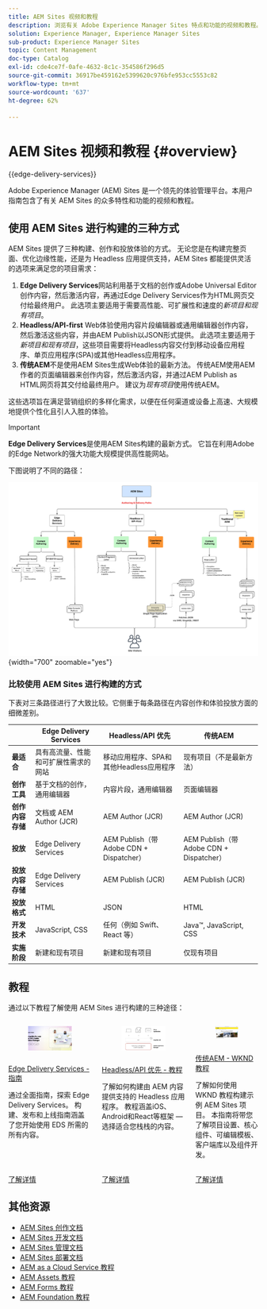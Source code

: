 ```yaml
---
title: AEM Sites 视频和教程
description: 浏览有关 Adobe Experience Manager Sites 特点和功能的视频和教程。AEM Sites 是一个领先的体验管理平台。
solution: Experience Manager, Experience Manager Sites
sub-product: Experience Manager Sites
topic: Content Management
doc-type: Catalog
exl-id: cde4ce7f-0afe-4632-8c1c-354586f296d5
source-git-commit: 36917be459162e5399620c976bfe953cc5553c82
workflow-type: tm+mt
source-wordcount: '637'
ht-degree: 62%

---
```


# AEM Sites 视频和教程 {#overview}

{{edge-delivery-services}}

Adobe Experience Manager (AEM) Sites 是一个领先的体验管理平台。本用户指南包含了有关 AEM Sites 的众多特性和功能的视频和教程。

## 使用 AEM Sites 进行构建的三种方式

AEM Sites 提供了三种构建、创作和投放体验的方式。 无论您是在构建完整页面、优化边缘性能，还是为 Headless 应用提供支持，AEM Sites 都能提供灵活的选项来满足您的项目需求：

1. **Edge Delivery Services**&#x200B;网站利用基于文档的创作或Adobe Universal Editor创作内容，然后激活内容，再通过Edge Delivery Services作为HTML网页交付给最终用户。 此选项主要适用于需要高性能、可扩展性和速度的&#x200B;_新项目和现有项目_。
1. **Headless/API-first** Web体验使用内容片段编辑器或通用编辑器创作内容，然后激活这些内容，并由AEM Publish以JSON形式提供。 此选项主要适用于&#x200B;_新项目和现有项目_，这些项目需要将Headless内容交付到移动设备应用程序、单页应用程序(SPA)或其他Headless应用程序。
1. **传统AEM**&#x200B;不是使用AEM Sites生成Web体验的最新方法。 传统AEM使用AEM作者的页面编辑器来创作内容，然后激活内容，并通过AEM Publish as HTML网页将其交付给最终用户。 建议为&#x200B;_现有项目_&#x200B;使用传统AEM。

这些选项旨在满足营销组织的多样化需求，以便在任何渠道或设备上高速、大规模地提供个性化且引人入胜的体验。

>[!IMPORTANT]
>
> **Edge Delivery Services**&#x200B;是使用AEM Sites构建的最新方式。 它旨在利用Adobe的Edge Network的强大功能大规模提供高性能网站。

下图说明了不同的路径：

![AEM-Sites-Content-Authoring-and-Experience-Delivery-Paths.png](./assets/aem-sites-authoring-and-experience-delivery-paths.png){width="700" zoomable="yes"}

### 比较使用 AEM Sites 进行构建的方式

下表对三条路径进行了大致比较。它侧重于每条路径在内容创作和体验投放方面的细微差别。

|            | Edge Delivery Services | Headless/API 优先 | 传统AEM |
|---------------------|------------------------------|---------------------------------|---------------------------------------------|
| **最适合** | 具有高流量、性能和可扩展性需求的网站 | 移动应用程序、SPA和其他Headless应用程序 | 现有项目（不是最新方法） |
| **创作工具** | 基于文档的创作，通用编辑器 | 内容片段，通用编辑器 | 页面编辑器 |
| **创作内容存储** | 文档或 AEM Author (JCR) | AEM Author (JCR) | AEM Author (JCR) |
| **投放** | Edge Delivery Services | AEM Publish（带 Adobe CDN + Dispatcher） | AEM Publish（带 Adobe CDN + Dispatcher） |
| **投放内容存储** | Edge Delivery Services | AEM Publish (JCR) | AEM Publish (JCR) |
| **投放格式** | HTML | JSON | HTML |
| **开发技术** | JavaScript, CSS | 任何（例如 Swift、React 等） | Java™, JavaScript, CSS |
| **实施阶段** | 新建和现有项目 | 新建和现有项目 | 仅现有项目 |

## 教程

通过以下教程了解使用 AEM Sites 进行构建的三种途径：

<!-- CARDS

* https://www.aem.live/docs/
  {title = Edge Delivery Services - Guides}
  {description = Explore Edge Delivery Services with comprehensive guides. The Build, Publish, and Launch guides cover everything you need to get started with EDS.}
  {image = ./assets/edge-delivery-services.png}
  {target = _blank}
* https://experienceleague.adobe.com/zh-hans/docs/experience-manager-learn/getting-started-with-aem-headless/overview
  {title = Headless/API-First - Tutorials}
  {description = Learn how to build headless applications powered by AEM content. Tutorials cover frameworks like iOS, Android, and React—choose what fits your stack.}
  {image = ./assets/headless.png}
  {target = _self}
* https://experienceleague.adobe.com/zh-hans/docs/experience-manager-learn/getting-started-wknd-tutorial-develop/overview
  {title = Traditional AEM - WKND Tutorial}
  {description = Learn how to build a sample AEM Sites project using the WKND tutorial. This guide walks you through project setup, Core Components, Editable Templates, client-side libraries, and component development.}
  {image = ./assets/aem-wknd-spa-editor-tutorial.png}
  {target = _self}
-->
<!-- START CARDS HTML - DO NOT MODIFY BY HAND -->
<div class="columns">
    <div class="column is-half-tablet is-half-desktop is-one-third-widescreen" aria-label="Edge Delivery Services - Guides">
        <div class="card" style="height: 100%; display: flex; flex-direction: column; height: 100%;">
            <div class="card-image">
                <figure class="image x-is-16by9">
                    <a href="https://www.aem.live/docs/" title="Edge Delivery Services - 指南" target="_blank" rel="referrer">
                        <img class="is-bordered-r-small" src="./assets/edge-delivery-services.png" alt="Edge Delivery Services - 指南"
                             style="width: 100%; aspect-ratio: 16 / 9; object-fit: cover; overflow: hidden; display: block; margin: auto;">
                    </a>
                </figure>
            </div>
            <div class="card-content is-padded-small" style="display: flex; flex-direction: column; flex-grow: 1; justify-content: space-between;">
                <div class="top-card-content">
                    <p class="headline is-size-6 has-text-weight-bold">
                        <a href="https://www.aem.live/docs/" target="_blank" rel="referrer" title="Edge Delivery Services - 指南">Edge Delivery Services - 指南</a>
                    </p>
                    <p class="is-size-6">通过全面指南，探索 Edge Delivery Services。 构建、发布和上线指南涵盖了您开始使用 EDS 所需的所有内容。</p>
                </div>
                <a href="https://www.aem.live/docs/" target="_blank" rel="referrer" class="spectrum-Button spectrum-Button--outline spectrum-Button--primary spectrum-Button--sizeM" style="align-self: flex-start; margin-top: 1rem;">
                    <span class="spectrum-Button-label has-no-wrap has-text-weight-bold">了解详情</span>
                </a>
            </div>
        </div>
    </div>
    <div class="column is-half-tablet is-half-desktop is-one-third-widescreen" aria-label="Headless/API-First - Tutorials">
        <div class="card" style="height: 100%; display: flex; flex-direction: column; height: 100%;">
            <div class="card-image">
                <figure class="image x-is-16by9">
                    <a href="https://experienceleague.adobe.com/zh-hans/docs/experience-manager-learn/getting-started-with-aem-headless/overview" title="Headless/API 优先 - 教程" target="_self" rel="referrer">
                        <img class="is-bordered-r-small" src="./assets/headless.png" alt="Headless/API 优先 - 教程"
                             style="width: 100%; aspect-ratio: 16 / 9; object-fit: cover; overflow: hidden; display: block; margin: auto;">
                    </a>
                </figure>
            </div>
            <div class="card-content is-padded-small" style="display: flex; flex-direction: column; flex-grow: 1; justify-content: space-between;">
                <div class="top-card-content">
                    <p class="headline is-size-6 has-text-weight-bold">
                        <a href="https://experienceleague.adobe.com/zh-hans/docs/experience-manager-learn/getting-started-with-aem-headless/overview" target="_self" rel="referrer" title="Headless/API 优先 - 教程">Headless/API 优先 - 教程</a>
                    </p>
                    <p class="is-size-6">了解如何构建由 AEM 内容提供支持的 Headless 应用程序。 教程涵盖iOS、Android和React等框架 — 选择适合您栈栈的内容。</p>
                </div>
                <a href="https://experienceleague.adobe.com/zh-hans/docs/experience-manager-learn/getting-started-with-aem-headless/overview" target="_self" rel="referrer" class="spectrum-Button spectrum-Button--outline spectrum-Button--primary spectrum-Button--sizeM" style="align-self: flex-start; margin-top: 1rem;">
                    <span class="spectrum-Button-label has-no-wrap has-text-weight-bold">了解详情</span>
                </a>
            </div>
        </div>
    </div>
    <div class="column is-half-tablet is-half-desktop is-one-third-widescreen" aria-label="Traditional AEM - WKND Tutorial">
        <div class="card" style="height: 100%; display: flex; flex-direction: column; height: 100%;">
            <div class="card-image">
                <figure class="image x-is-16by9">
                    <a href="https://experienceleague.adobe.com/zh-hans/docs/experience-manager-learn/getting-started-wknd-tutorial-develop/overview" title="传统AEM - WKND教程" target="_self" rel="referrer">
                        <img class="is-bordered-r-small" src="./assets/aem-wknd-spa-editor-tutorial.png" alt="传统AEM - WKND教程"
                             style="width: 100%; aspect-ratio: 16 / 9; object-fit: cover; overflow: hidden; display: block; margin: auto;">
                    </a>
                </figure>
            </div>
            <div class="card-content is-padded-small" style="display: flex; flex-direction: column; flex-grow: 1; justify-content: space-between;">
                <div class="top-card-content">
                    <p class="headline is-size-6 has-text-weight-bold">
                        <a href="https://experienceleague.adobe.com/zh-hans/docs/experience-manager-learn/getting-started-wknd-tutorial-develop/overview" target="_self" rel="referrer" title="传统AEM - WKND教程">传统AEM - WKND教程</a>
                    </p>
                    <p class="is-size-6">了解如何使用 WKND 教程构建示例 AEM Sites 项目。 本指南将带您了解项目设置、核心组件、可编辑模板、客户端库以及组件开发。</p>
                </div>
                <a href="https://experienceleague.adobe.com/zh-hans/docs/experience-manager-learn/getting-started-wknd-tutorial-develop/overview" target="_self" rel="referrer" class="spectrum-Button spectrum-Button--outline spectrum-Button--primary spectrum-Button--sizeM" style="align-self: flex-start; margin-top: 1rem;">
                    <span class="spectrum-Button-label has-no-wrap has-text-weight-bold">了解详情</span>
                </a>
            </div>
        </div>
    </div>
</div>
<!-- END CARDS HTML - DO NOT MODIFY BY HAND -->


## 其他资源

* [AEM Sites 创作文档](https://experienceleague.adobe.com/zh-hans/docs/experience-manager-65/content/sites/authoring/essentials/first-steps)
* [AEM Sites 开发文档](https://experienceleague.adobe.com/zh-hans/docs/experience-manager-65/content/implementing/developing/introduction/getting-started)
* [AEM Sites 管理文档](https://experienceleague.adobe.com/zh-hans/docs/experience-manager-65/content/sites/administering/home)
* [AEM Sites 部署文档](https://experienceleague.adobe.com/zh-hans/docs/experience-manager-65/content/implementing/deploying/introduction/platform)
* [AEM as a Cloud Service 教程](/help/cloud-service/overview.md)
* [AEM Assets 教程](/help/assets/overview.md)
* [AEM Forms 教程](/help/forms/overview.md)
* [AEM Foundation 教程](/help/foundation/overview.md)
